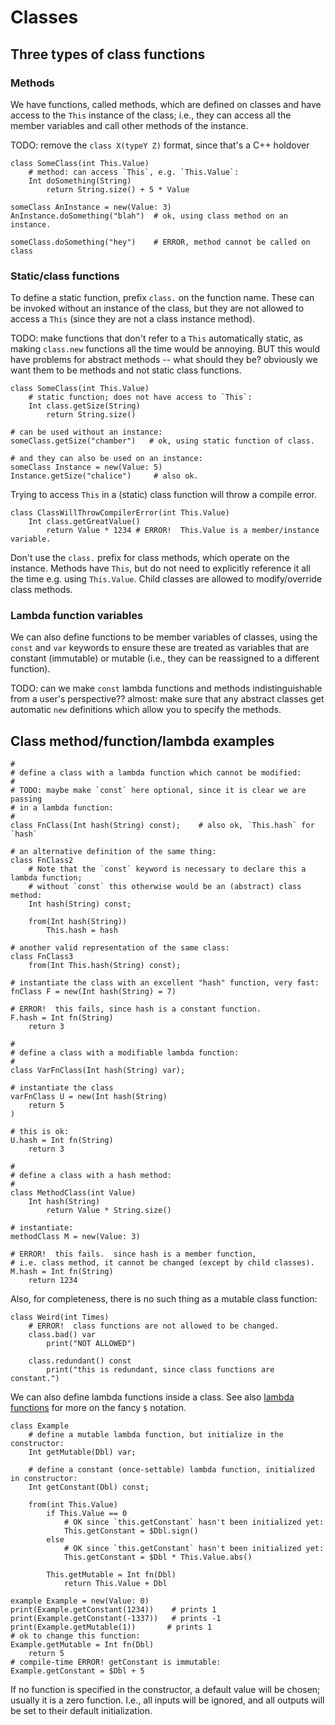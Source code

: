 # Classes

## Three types of class functions

### Methods

We have functions, called methods, which are defined on classes and
have access to the `This` instance of the class; i.e., they can
access all the member variables and call other methods of the instance.

TODO: remove the `class X(typeY Z)` format, since that's a C++ holdover
```
class SomeClass(int This.Value)
    # method: can access `This`, e.g. `This.Value`:
    Int doSomething(String)
        return String.size() + 5 * Value

someClass AnInstance = new(Value: 3)
AnInstance.doSomething("blah")  # ok, using class method on an instance.

someClass.doSomething("hey")    # ERROR, method cannot be called on class
```

### Static/class functions

To define a static function, prefix `class.` on the function name.  These can be
invoked without an instance of the class, but they are not allowed to access
a `This` (since they are not a class instance method).  

TODO: make functions that don't refer to a `This` automatically static, as making
`class.new` functions all the time would be annoying.
BUT this would have problems for abstract methods -- what should they be?
obviously we want them to be methods and not static class functions.

```
class SomeClass(int This.Value)
    # static function; does not have access to `This`:
    Int class.getSize(String)
        return String.size()

# can be used without an instance:
someClass.getSize("chamber")   # ok, using static function of class.

# and they can also be used on an instance:
someClass Instance = new(Value: 5)
Instance.getSize("chalice")     # also ok.
```

Trying to access `This` in a (static) class function will throw a compile error.

```
class ClassWillThrowCompilerError(int This.Value)
    Int class.getGreatValue()
        return Value * 1234 # ERROR!  This.Value is a member/instance variable.
```

Don't use the `class.` prefix for class methods, which operate on the instance.
Methods have `This`, but do not need to explicitly reference it all the time
e.g. using `This.Value`.  Child classes are allowed to modify/override class methods.

### Lambda function variables

We can also define functions to be member variables of classes, using
the `const` and `var` keywords to ensure these are treated as variables
that are constant (immutable) or mutable (i.e., they can be reassigned to
a different function).

TODO: can we make `const` lambda functions and methods indistinguishable from a user's perspective??
      almost:  make sure that any abstract classes get automatic `new` definitions which allow you
      to specify the methods.

## Class method/function/lambda examples

```
#
# define a class with a lambda function which cannot be modified:
#
# TODO: maybe make `const` here optional, since it is clear we are passing
# in a lambda function:
#
class FnClass(Int hash(String) const);    # also ok, `This.hash` for `hash`

# an alternative definition of the same thing:
class FnClass2
    # Note that the `const` keyword is necessary to declare this a lambda function;
    # without `const` this otherwise would be an (abstract) class method:
    Int hash(String) const;

    from(Int hash(String))
        This.hash = hash

# another valid representation of the same class:
class FnClass3
    from(Int This.hash(String) const);

# instantiate the class with an excellent "hash" function, very fast:
fnClass F = new(Int hash(String) = 7)

# ERROR!  this fails, since hash is a constant function.
F.hash = Int fn(String)
    return 3

#
# define a class with a modifiable lambda function:
#
class VarFnClass(Int hash(String) var);

# instantiate the class
varFnClass U = new(Int hash(String)
    return 5
)

# this is ok:
U.hash = Int fn(String)
    return 3

#
# define a class with a hash method:
#
class MethodClass(int Value)
    Int hash(String)
        return Value * String.size()

# instantiate:
methodClass M = new(Value: 3)

# ERROR!  this fails.  since hash is a member function, 
# i.e. class method, it cannot be changed (except by child classes).
M.hash = Int fn(String)
    return 1234
```

Also, for completeness, there is no such thing as a mutable class function:

```
class Weird(int Times)
    # ERROR!  class functions are not allowed to be changed.
    class.bad() var
        print("NOT ALLOWED")

    class.redundant() const
        print("this is redundant, since class functions are constant.")
```

We can also define lambda functions inside a class.  See also
[lambda functions](./lambda_functions.md) for more on the fancy `$` notation.

```
class Example
    # define a mutable lambda function, but initialize in the constructor:
    Int getMutable(Dbl) var;

    # define a constant (once-settable) lambda function, initialized in constructor:
    Int getConstant(Dbl) const;

    from(int This.Value)
        if This.Value == 0
            # OK since `this.getConstant` hasn't been initialized yet:
            This.getConstant = $Dbl.sign()
        else
            # OK since `this.getConstant` hasn't been initialized yet:
            This.getConstant = $Dbl * This.Value.abs()

        This.getMutable = Int fn(Dbl)
            return This.Value + Dbl

example Example = new(Value: 0)
print(Example.getConstant(1234))    # prints 1
print(Example.getConstant(-1337))   # prints -1
print(Example.getMutable(1))       # prints 1
# ok to change this function:
Example.getMutable = Int fn(Dbl)
    return 5
# compile-time ERROR! getConstant is immutable:
Example.getConstant = $Dbl + 5
```

If no function is specified in the constructor, a default value
will be chosen; usually it is a zero function.  I.e., all inputs
will be ignored, and all outputs will be set to their default
initialization.

